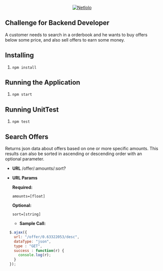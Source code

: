 <p align="center">
  <a href="https://www.netlolo.com">
      <img src="https://app.netlolo.com/images/logo_vertical.png" alt="Netlolo"/>
  </a>
</p>

## Challenge for Backend Developer

A customer needs to search in a orderbook and he wants to buy offers below some price, and also sell offers to earn some money.

## Installing
1. ```npm install```

## Running the Application
1. ```npm start```

## Running UnitTest
1. ```npm test```

## Search Offers
Returns json data about offers based on one or more specific amounts. This results can also be sorted in ascending or descending order with an optional parameter.

* **URL**
/offer/:amounts/:sort?

*  **URL Params**

   **Required:**
 
   `amounts=[float]`

   **Optional:**

   `sort=[string]`

   * **Sample Call:**

  ```javascript
    $.ajax({
      url: "/offer/0.63322053/desc",
      dataType: "json",
      type : "GET",
      success : function(r) {
        console.log(r);
      }
    });
  ```
